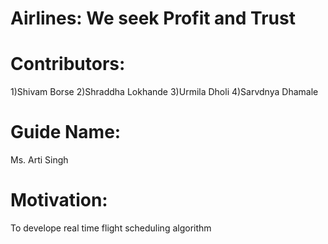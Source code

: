 # Airlines: We seek Profit and Trust

# Contributors:
1)Shivam Borse
2)Shraddha Lokhande
3)Urmila Dholi
4)Sarvdnya Dhamale

# Guide Name:
Ms. Arti Singh

# Motivation:
To develope real time flight scheduling algorithm

